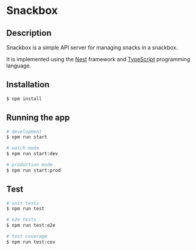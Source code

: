 # Snackbox
## Description

Snackbox is a simple API server for managing snacks in a snackbox.

It is implemented using the [Nest](https://github.com/nestjs/nest) framework and [TypeScript](https://www.typescriptlang.org/) programming language.

## Installation

```bash
$ npm install
```

## Running the app

```bash
# development
$ npm run start

# watch mode
$ npm run start:dev

# production mode
$ npm run start:prod
```

## Test

```bash
# unit tests
$ npm run test

# e2e tests
$ npm run test:e2e

# test coverage
$ npm run test:cov
```